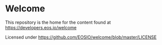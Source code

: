 # Welcome

This repository is the home for the content found at https://developers.eos.io/welcome

Licensed under https://github.com/EOSIO/welcome/blob/master/LICENSE